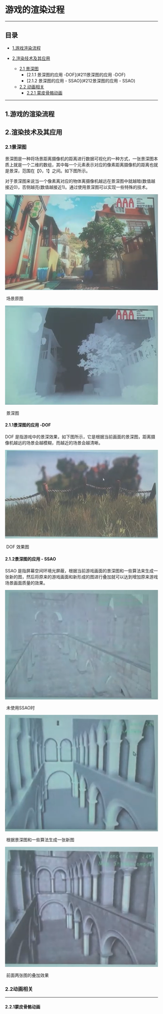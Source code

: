# **游戏的渲染过程**

-------------
## 目录

* [1.游戏渲染流程](#1游戏的渲染流程)

* [2.渲染技术及其应用](#2-渲染技术及其应用)

  * [2.1 景深图](#21-景深图)
    * [2.1.1 景深图的应用 -DOF](#211景深图的应用 -DOF)
    * [2.1.2 景深图的应用 - SSAO](#212景深图的应用 - SSAO)
  * [2.2 动画相关 ](#22动画相关)
    * [2.2.1 蒙皮骨骼动画](#221蒙皮骨骼动画)
  
  
  
  

----------------
## 1.游戏的渲染流程

## 2.渲染技术及其应用

### 2.1景深图

景深图是一种将场景距离摄像机的距离进行数据可视化的一种方式，一张景深图本质上就是一个二维的数组，其中每一个元素表示对应的像素距离摄像机的距离也就是景深，范围在【0，1】之间。如下图所示。

对于景深图来说当一个像素离对应的物体离摄像机越远在景深图中就越暗(数值越接近0)，否侧越亮(数值越接近1)。通过使用景深图可以实现一些特殊的技术。

![](..\pic\n-游戏场景图.png)

​											场景原图



![](../pic/n-景深图.png)

​																				景深图

#### 2.1.1景深图的应用 -DOF

DOF 是指游戏中的景深效果，如下图所示，它是根据当前画面的景深图，距离摄像机越远的场景会越模糊，而越近的场景会越清晰。

![](../pic/n-DOF.png)

​																			DOF 效果图

#### 2.1.2景深图的应用 - SSAO

SSAO 是指屏幕空间环境光屏蔽，根据当前游戏画面的景深图和一些算法来生成一张新的图，然后将原来的游戏画面和新形成的图进行叠加就可以达到增加原来游戏场景画面质量的效果。

![](../pic/n-SSAO1.png)

​																		未使用SSAO时

![](../pic/n-SSAO2.png)

​																根据景深图和一些算法生成一张新图

![](../pic/n-SSAO3.png)

​																	前面两张图的叠加效果

### 2.2动画相关

------

#### 2.2.1蒙皮骨骼动画